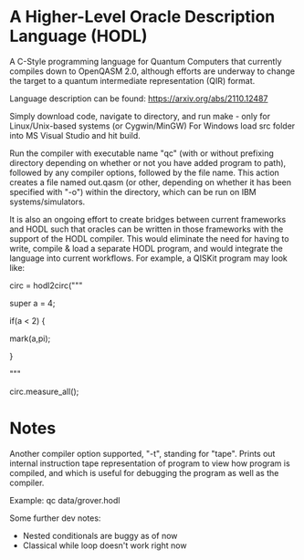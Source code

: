 # A Higher-Level Oracle Description Language (HODL)

A C-Style programming language for Quantum Computers that currently compiles down to OpenQASM 2.0, although efforts are underway to change the target to a quantum intermediate representation (QIR) format.

Language description can be found: https://arxiv.org/abs/2110.12487

Simply download code, navigate to directory, and run make - only for Linux/Unix-based systems (or Cygwin/MinGW) For Windows load src folder into MS Visual Studio and hit build.

Run the compiler with executable name "qc" (with or without prefixing directory depending on whether or not you have added program to path), followed by any compiler options, followed by the file name. This action creates a file named out.qasm (or other, depending on whether it has been specified with "-o") within the directory, which can be run on IBM systems/simulators.

It is also an ongoing effort to create bridges between current frameworks and HODL such that oracles can be written in those frameworks with the support of the HODL compiler. This would eliminate the need for having to write, compile & load a separate HODL program, and would integrate the language into current workflows. For example, a QISKit program may look like:

circ = hodl2circ("""

super a = 4;

if(a < 2) {

  mark(a,pi);

}

"""

circ.measure_all();

# Notes

Another compiler option supported, "-t", standing for "tape". Prints out internal instruction tape representation of program to view how program is compiled, and which is useful for debugging the program as well as the compiler.

Example: qc data/grover.hodl

Some further dev notes:

- Nested conditionals are buggy as of now
- Classical while loop doesn't work right now
